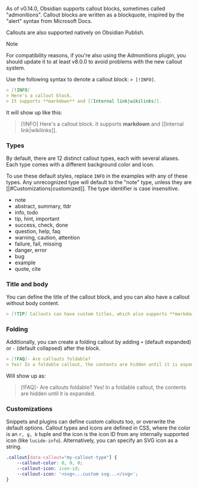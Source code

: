 As of v0.14.0, Obsidian supports callout blocks, sometimes called "admonitions". Callout blocks are written as a blockquote, inspired by the "alert" syntax from Microsoft Docs.

Callouts are also supported natively on Obsidian Publish.

> [!NOTE]
> For compatibility reasons, if you're also using the Admonitions plugin, you should update it to at least v8.0.0 to avoid problems with the new callout system.

Use the following syntax to denote a callout block: `> [!INFO]`.

```markdown
> [!INFO]
> Here's a callout block.
> It supports **markdown** and [[Internal link|wikilinks]].
```

It will show up like this:
> [!INFO]
> Here's a callout block.
> It supports **markdown** and [[Internal link|wikilinks]].

### Types

By default, there are 12 distinct callout types, each with several aliases. Each type comes with a different background color and icon.

To use these default styles, replace `INFO` in the examples with any of these types. Any unrecognized type will default to the "note" type, unless they are [[#Customizations|customized]]. The type identifier is case insensitive.

- note
- abstract, summary, tldr
- info, todo
- tip, hint, important
- success, check, done
- question, help, faq
- warning, caution, attention
- failure, fail, missing
- danger, error
- bug
- example
- quote, cite

### Title and body

You can define the title of the callout block, and you can also have a callout without body content.

```markdown
> [!TIP] Callouts can have custom titles, which also supports **markdown**!
```

### Folding

Additionally, you can create a folding callout by adding `+` (default expanded) or `-` (default collapsed) after the block.

```markdown
> [!FAQ]- Are callouts foldable?
> Yes! In a foldable callout, the contents are hidden until it is expanded.
```

Will show up as:

> [!FAQ]- Are callouts foldable?
> Yes! In a foldable callout, the contents are hidden until it is expanded.

### Customizations

Snippets and plugins can define custom callouts too, or overwrite the default options. Callout types and icons are defined in CSS, where the color is an `r, g, b` tuple and the icon is the icon ID from any internally supported icon (like `lucide-info`). Alternatively, you can specify an SVG icon as a string.

```CSS
.callout[data-callout="my-callout-type"] {
    --callout-color: 0, 0, 0;
    --callout-icon: icon-id;
    --callout-icon: '<svg>...custom svg...</svg>';
}
```
